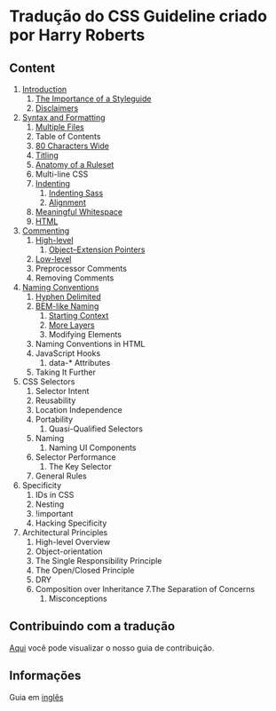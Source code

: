 # Tradução do CSS Guideline criado por Harry Roberts

## Content
1. [Introduction](chapters/1.Introduction.md)
    1. [The Importance of a Styleguide](chapters/1.i.The-Importance-of-a-Styleguide.md)
    2. [Disclaimers](chapters/1.ii.Disclaimers.md)
2. [Syntax and Formatting](chapters/2.Syntax-and-Formatting.md)
    1. [Multiple Files](chapters/2.i.Multiple-Files.md)
    2. Table of Contents
    3. [80 Characters Wide](chapters/2.iii.80-Characters-Wide.md)
    4. [Titling](chapters/2.iv.Titling.md)
    5. [Anatomy of a Ruleset](chapters/2.v.Anatomy-of-a-Ruleset.md)
    6. Multi-line CSS
    7. [Indenting](chapters/2.vii.Indenting.md)
        1. [Indenting Sass](chapters/2.vii.a.Indenting-Sass.md)
        2. [Alignment](chapters/2.vii.b.Alignment.md)
    8. [Meaningful Whitespace](chapters/2.viii.Meaningfull-Whitespace.md)
    9. [HTML](chapters/2.ix.HTML.md)
3. [Commenting](chapters/3.Commenting.md)
    1. [High-level](chapters/3.i.High-level.md)
        1. [Object–Extension Pointers](chapters/3.i.a.Object–Extension_Pointers.md)
    2. [Low-level](chapters/3.ii.Low-level.md)
    3. Preprocessor Comments
    4. Removing Comments
4. [Naming Conventions](chapters/4.Naming-Conventions.md)
    1. [Hyphen Delimited](chapters/4.i.Hyphen-Delimited.md)
    2. [BEM-like Naming](chapters/4.ii.BEM-like-Naming.md)
        1. [Starting Context](chapters/4.ii.a.Starting-Context.md)
        2. [More Layers](chapters/4.ii.b.More-Layers.md)
        3. Modifying Elements
    4. Naming Conventions in HTML
    5. JavaScript Hooks
        1. data-* Attributes
    6. Taking It Further
5. CSS Selectors
    1. Selector Intent
    2. Reusability
    3. Location Independence
    4. Portability
        1. Quasi-Qualified Selectors
    5. Naming
        1. Naming UI Components
    6. Selector Performance
        1. The Key Selector
    7. General Rules
6. Specificity
    1. IDs in CSS
    2. Nesting
    3. !important
    4. Hacking Specificity
7. Architectural Principles
    1. High-level Overview
    2. Object-orientation
    3. The Single Responsibility Principle
    4. The Open/Closed Principle
    5. DRY
    6. Composition over Inheritance
    7.The Separation of Concerns
        1. Misconceptions

## Contribuindo com a tradução
[Aqui](CONTRIBUTING.md) você pode visualizar o nosso guia de contribuição.

## Informações
Guia em [inglês](http://cssguidelin.es/)
